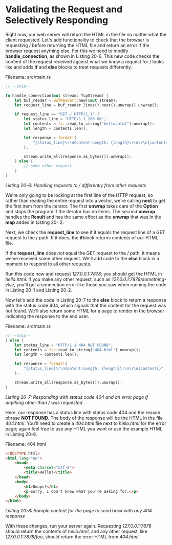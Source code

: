 # Validating the Request and Selectively Responding

Right now, our web server will return the HTML in the file no matter what the client requested. Let's
add functionality to check that the browser is requesting / before returning the HTML file and return
an error if the browser request anything else. For this we need to modify **handle_connection**, as
shown in Listing 20-6. This new code checks the content of the request received against what we
know a request for / looks like and adds **if** and **else** blocks to treat requests differently.

Filename: src/main.rs
```rust
// --snip--

fn handle_connection(mut stream: TcpStream) {
    let buf_reader = BufReader::new(&mut stream);
    let request_line = buf_reader.lines().next().unwrap().unwrap();

    if request_line == "GET / HTTP/1.1" {
        let status_line = "HTTP/1.1 200 OK";
        let contents = fs::read_to_string("hello.html").unwrap();
        let length = contents.len();

        let response = format!(
            "{status_line}\r\nContent-Length: {length}\r\n\r\n{contents}"
        );

        stream.write_all(response.as_bytes()).unwrap();
    } else {
        // some other request
    }
}
```
*Listing 20-6: Handling requests to / differently from other requests*

We're only going to be looking at the first line of the HTTP request, so rather than reading the entire
request into a vector, we're calling **next** to get the first item from the iterator. The first **unwrap**
takes care of the **Option** and stops the program if the iterator has no items. The second **unwrap**
handles the **Result** and has the same effect as the **unwrap** that was in the **map** added in Listing 20-
2.

Next, we check the **request_line** to see if it equals the request line of a GET request to the / path. If
it does, the **if**block returns contents of our HTML file.

If the **request_line** does *not* equal the GET request to the / path, it means we've received some
other request. We'll add code to the **else** block in a moment to respond to all other requests.

Run this code now and request *127.0.0.1:7878*; you should get the HTML in *hello.html*. If you make
any other request, such as *127.0.0.1:7878/something-else*, you'll get a connection error like those you
saw when running the code in Listing 20-1 and Listing 20-2.

Now let's add the code in Listing 20-7 to the **else** block to return a response with the status code
404, which signals that the content for the request was not found. We'll also return some HTML for a
page to render in the browser indicating the response to the end user.

Filename: src/main.rs
```rust
// --snip--
} else {
    let status_line = "HTTP/1.1 404 NOT FOUND";
    let contents = fs::read_to_string("404.html").unwrap();
    let length = contents.len();

    let response = format!(
        "{status_line}\r\nContent-Length: {length}\r\n\r\n{contents}"
    };

    stream.write_all(response.as_bytes()).unwrap();
}
```
*Listing 20-7: Responding with status code 404 and an error page if anything other than / was requested*

Here, our response has a status line with status code 404 and the reason phrase **NOT FOUND**. The
body of the response will be the HTML in the file *404.html*. You'll need to create a *404.html* file next to
*hello.html* for the error page; again feel free to use any HTML you want or use the example HTML in
Listing 20-8.

Filename: 404.html
```html
<!DOCTYPE html>
<html lang="en">
    <head>
        <meta charset="utf-8">
        <title>Hello!</title>
    </head>
    <body>
        <h1>Ooops!</h1>
        <p>Sorry, I don't know what you're asking for.</p>
    </body>
</html>
```
*Listing 20-8: Sample content for the page to send back with any 404 response*

With these changes, run your server again. Requesting *127.0.0.1:7878* should return the contents of
*hello.html*, and any other request, like *127.0.0.1:7878/foo*, should return the error HTML from
*404.html*.


